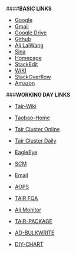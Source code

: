 ####**BASIC LINKS**
- [Google][2]
- [Gmail][3]
- [Google Drive][4]
- [Github][5]
- [Ali LaiWang][13]
- [Sina][6]
- [Homepage][7]
- [StackEdit][14]
- [WIKI][15]
- [StackOverflow][11]
- [Amazon][12]


###**WORKING DAY LINKS**
- [Tair-Wiki][16]
- [Taobao-Home][17]
- [Tair Cluster Online][18]
- [Tair Cluster Daily][19]
- [EagleEye][20]
- [SCM][21]
- [Email][22]
- [AOPS][23]
- [TAIR FQA][24]
- [Ali Monitor][25]
- [TAIR-PACKAGE][26]
- [AD-BULKWRITE][27]
- [DIY-CHART][28]


  [2]: https://www.google.com.hk
  [3]: https://mail.google.com/mail/u/0/?tab=wm#inbox
  [4]: https://drive.google.com/?tab=wo&authuser=0#my-drive
  [5]: https://github.com/fengmao
  [6]: http://weibo.com/adolphjian/home?wvr=5&uut=fin&from=reg
  [7]: http://fengmao.github.io/
  [8]: http://www.163.com/
  [9]: http://www.sina.com.cn/
  [10]: http://www.youku.com/
  [11]: http://stackoverflow.com/
  [12]: http:z.cn
  [13]: http://www.laiwang.com/index.htm?_returnto=http%3A%2F%2Fwww.laiwang.com%2Fhome.htm
  [14]: https://stackedit.io/
  [15]: http://en.wikipedia.org/wiki/Main_Page
  [16]: http://baike.corp.taobao.com/index.php/CS_RD/tair
  [17]: http://www.taobao.ali.com/tbhome/
  [18]: http://baike.corp.taobao.com/index.php/Clusters
  [19]: http://baike.corp.taobao.com/index.php/ClustersForTest
  [20]: http://eagleeye.taobao.net:9999/
  [21]: http://scm.taobao.net/user/userIndex.htm?menuId=Z008&target=listPackageApply.htm
  [22]: https://webmail.alibaba-inc.com/alimail/
  [23]: http://aops.alibaba-inc.com/
  [24]: http://baike.corp.taobao.com/index.php/Faq
  [25]: http://baike.corp.taobao.com/index.php/MonitorAddress
  [26]: build2.corp.taobao.com:8080
  [27]: http://ad1.plt.cm3.proxy.taobao.org/updater/updater/
  [28]: http://www.diychart.com/
